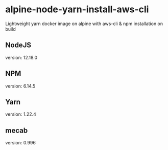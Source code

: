 # alpine-node-yarn-install-aws-cli
Lightweight yarn docker image on alpine with aws-cli & npm installation on build

## NodeJS
version: 12.18.0

## NPM
version: 6.14.5

## Yarn
version: 1.22.4

## mecab
version: 0.996
